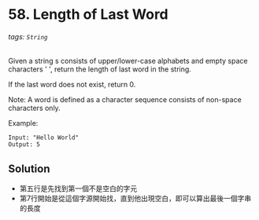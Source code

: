 # 58. Length of Last Word
###### tags: `String`

Given a string s consists of upper/lower-case alphabets and empty space characters ' ', return the length of last word in the string.

If the last word does not exist, return 0.

Note: A word is defined as a character sequence consists of non-space characters only.

Example:

    Input: "Hello World"
    Output: 5
    
    

## Solution

- 第五行是先找到第一個不是空白的字元
- 第7行開始是從這個字源開始找，直到他出現空白，即可以算出最後一個字串的長度